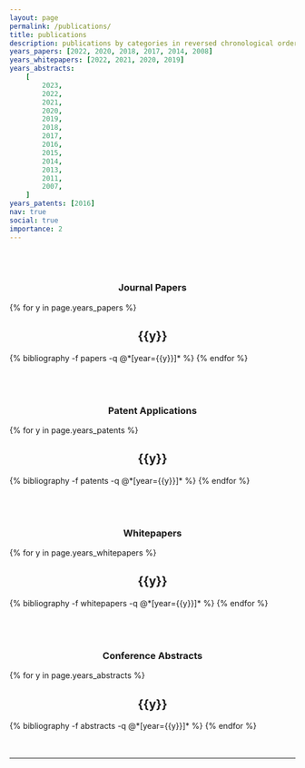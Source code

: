 ```yaml
---
layout: page
permalink: /publications/
title: publications
description: publications by categories in reversed chronological order.
years_papers: [2022, 2020, 2018, 2017, 2014, 2008]
years_whitepapers: [2022, 2021, 2020, 2019]
years_abstracts:
    [
        2023,
        2022,
        2021,
        2020,
        2019,
        2018,
        2017,
        2016,
        2015,
        2014,
        2013,
        2011,
        2007,
    ]
years_patents: [2016]
nav: true
social: true
importance: 2
---
```


<style>
h2 {text-align: center;}
h3 {text-align: center;}
h4 {text-align: center;}
h5 {text-align: center;}
h6 {text-align: center;}
</style>

<br />
<br />

### **Journal Papers**

<div class="publications">

{% for y in page.years_papers %}

  <h2 class="year">{{y}}</h2>
  {% bibliography -f papers -q @*[year={{y}}]* %}
{% endfor %}

</div>

<br />
<br />
<br />

### **Patent Applications**

<div class="publications">

{% for y in page.years_patents %}

  <h2 class="year">{{y}}</h2>
  {% bibliography -f patents -q @*[year={{y}}]* %}
{% endfor %}

</div>

<br />
<br />
<br />

### **Whitepapers**

<div class="publications">

{% for y in page.years_whitepapers %}

  <h2 class="year">{{y}}</h2>
  {% bibliography -f whitepapers -q @*[year={{y}}]* %}
{% endfor %}

</div>

<br />
<br />
<br />

### **Conference Abstracts**

<div class="publications">

{% for y in page.years_abstracts %}

  <h2 class="year">{{y}}</h2>
  {% bibliography -f abstracts -q @*[year={{y}}]* %}
{% endfor %}

</div>

<br />
<br />

---
